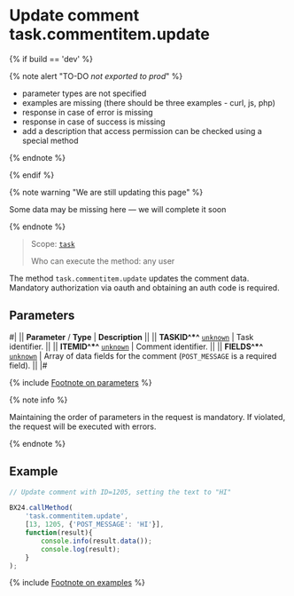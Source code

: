 # Update comment task.commentitem.update

{% if build == 'dev' %}

{% note alert "TO-DO _not exported to prod_" %}

- parameter types are not specified
- examples are missing (there should be three examples - curl, js, php)
- response in case of error is missing
- response in case of success is missing
- add a description that access permission can be checked using a special method

{% endnote %}

{% endif %}

{% note warning "We are still updating this page" %}

Some data may be missing here — we will complete it soon

{% endnote %}

> Scope: [`task`](../../scopes/permissions.md)
>
> Who can execute the method: any user

The method `task.commentitem.update` updates the comment data. Mandatory authorization via oauth and obtaining an auth code is required.

## Parameters

#|
|| **Parameter** / **Type** | **Description** ||
|| **TASKID^*^**
[`unknown`](../../data-types.md) | Task identifier. ||
|| **ITEMID^*^**
[`unknown`](../../data-types.md) | Comment identifier. ||
|| **FIELDS^*^**
[`unknown`](../../data-types.md) | Array of data fields for the comment (`POST_MESSAGE` is a required field). ||
|#

{% include [Footnote on parameters](../../../_includes/required.md) %}

{% note info %}

Maintaining the order of parameters in the request is mandatory. If violated, the request will be executed with errors.

{% endnote %}

## Example

```js
// Update comment with ID=1205, setting the text to "HI"

BX24.callMethod(
    'task.commentitem.update',
    [13, 1205, {'POST_MESSAGE': 'HI'}],
    function(result){
        console.info(result.data());
        console.log(result);
    }
);
```
{% include [Footnote on examples](../../../_includes/examples.md) %}